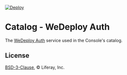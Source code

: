 [![Deploy](https://cdn.wedeploy.com/images/deploy.svg)](https://console.wedeploy.com/deploy?repo=https://github.com/wedeploy/catalog-auth)

# Catalog - WeDeploy Auth

The [WeDeploy Auth](https://wedeploy.com/docs/auth/) service used in the Console's catalog.

## License

[BSD-3-Clause](./LICENSE.md), © Liferay, Inc.
